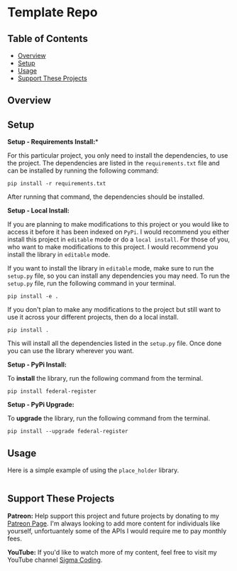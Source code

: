 # Template Repo

## Table of Contents

- [Overview](#overview)
- [Setup](#setup)
- [Usage](#usage)
- [Support These Projects](#support-these-projects)

## Overview

## Setup

**Setup - Requirements Install:***

For this particular project, you only need to install the dependencies, to use the project. The dependencies
are listed in the `requirements.txt` file and can be installed by running the following command:

```console
pip install -r requirements.txt
```

After running that command, the dependencies should be installed.

**Setup - Local Install:**

If you are planning to make modifications to this project or you would like to access it
before it has been indexed on `PyPi`. I would recommend you either install this project
in `editable` mode or do a `local install`. For those of you, who want to make modifications
to this project. I would recommend you install the library in `editable` mode.

If you want to install the library in `editable` mode, make sure to run the `setup.py`
file, so you can install any dependencies you may need. To run the `setup.py` file,
run the following command in your terminal.

```console
pip install -e .
```

If you don't plan to make any modifications to the project but still want to use it across
your different projects, then do a local install.

```console
pip install .
```

This will install all the dependencies listed in the `setup.py` file. Once done
you can use the library wherever you want.

**Setup - PyPi Install:**

To **install** the library, run the following command from the terminal.

```console
pip install federal-register
```

**Setup - PyPi Upgrade:**

To **upgrade** the library, run the following command from the terminal.

```console
pip install --upgrade federal-register
```

## Usage

Here is a simple example of using the `place_holder` library.

```python

```

## Support These Projects

**Patreon:**
Help support this project and future projects by donating to my [Patreon Page](https://www.patreon.com/sigmacoding). I'm
always looking to add more content for individuals like yourself, unfortuantely some of the APIs I would require me to
pay monthly fees.

**YouTube:**
If you'd like to watch more of my content, feel free to visit my YouTube channel [Sigma Coding](https://www.youtube.com/c/SigmaCoding).

<!-- **Hire Me:**
If you have a project, you think I can help you with feel free to reach out at [coding.sigma@gmail.com](mailto:coding.sigma@gmail.com?subject=[GitHub]%20Project%20Proposal) or fill out the [contract request form](https://forms.office.com/Pages/ResponsePage.aspx?id=DQSIkWdsW0yxEjajBLZtrQAAAAAAAAAAAAa__aAmF1hURFg5ODdaVTg1TldFVUhDVjJHWlRWRzhZRy4u) -->

